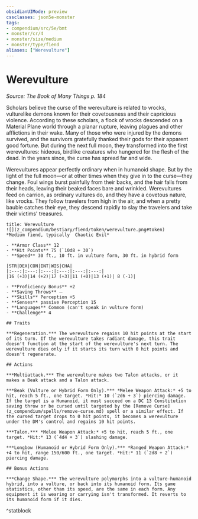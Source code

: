 ```yaml
---
obsidianUIMode: preview
cssclasses: json5e-monster
tags:
- compendium/src/5e/bmt
- monster/cr/4
- monster/size/medium
- monster/type/fiend
aliases: ["Werevulture"]
---
```

# Werevulture
*Source: The Book of Many Things p. 184*  

Scholars believe the curse of the werevulture is related to vrocks, vulturelike demons known for their covetousness and their capricious violence. According to these scholars, a flock of vrocks descended on a Material Plane world through a planar rupture, leaving plagues and other afflictions in their wake. Many of those who were injured by the demons survived, and the survivors gratefully thanked their gods for their apparent good fortune. But during the next full moon, they transformed into the first werevultures: hideous, birdlike creatures who hungered for the flesh of the dead. In the years since, the curse has spread far and wide.

Werevultures appear perfectly ordinary when in humanoid shape. But by the light of the full moon—or at other times when they give in to the curse—they change. Foul wings burst painfully from their backs, and the hair falls from their heads, leaving their beaked faces bare and wrinkled. Werevultures feed on carrion, as ordinary vultures do, and they have a covetous nature, like vrocks. They follow travelers from high in the air, and when a pretty bauble catches their eye, they descend rapidly to slay the travelers and take their victims' treasures.

```ad-statblock
title: Werevulture
![](z_compendium/bestiary/fiend/token/werevulture.png#token)
*Medium fiend, typically  Chaotic Evil*

- **Armor Class** 12 
- **Hit Points** 75 (`10d8 + 30`)
- **Speed** 30 ft., 10 ft. in vulture form, 30 ft. in hybrid form

|STR|DEX|CON|INT|WIS|CHA|
|:---:|:---:|:---:|:---:|:---:|:---:|
|16 (+3)|14 (+2)|17 (+3)|11 (+0)|13 (+1)| 8 (-1)|

- **Proficiency Bonus** +2
- **Saving Throws** ⏤
- **Skills** Perception +5
- **Senses** passive Perception 15
- **Languages** Common (can't speak in vulture form)
- **Challenge** 4

## Traits

***Regeneration.*** The werevulture regains 10 hit points at the start of its turn. If the werevulture takes radiant damage, this trait doesn't function at the start of the werevulture's next turn. The werevulture dies only if it starts its turn with 0 hit points and doesn't regenerate.

## Actions

***Multiattack.*** The werevulture makes two Talon attacks, or it makes a Beak attack and a Talon attack.

***Beak (Vulture or Hybrid Form Only).*** *Melee Weapon Attack:* +5 to hit, reach 5 ft., one target. *Hit:* 10 (`2d6 + 3`) piercing damage. If the target is a Humanoid, it must succeed on a DC 13 Constitution saving throw or be cursed until targeted by the [Remove Curse](z_compendium/spells/remove-curse.md) spell or a similar effect. If the cursed target drops to 0 hit points, it becomes a werevulture under the DM's control and regains 10 hit points.

***Talon.*** *Melee Weapon Attack:* +5 to hit, reach 5 ft., one target. *Hit:* 13 (`4d4 + 3`) slashing damage.

***Longbow (Humanoid or Hybrid Form Only).*** *Ranged Weapon Attack:* +4 to hit, range 150/600 ft., one target. *Hit:* 11 (`2d8 + 2`) piercing damage.

## Bonus Actions

***Change Shape.*** The werevulture polymorphs into a vulture-humanoid hybrid, into a vulture, or back into its humanoid form. Its game statistics, other than its speed, are the same in each form. Any equipment it is wearing or carrying isn't transformed. It reverts to its humanoid form if it dies.
```
^statblock